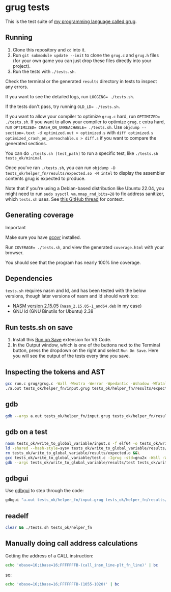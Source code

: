 # grug tests

This is the test suite of [my programming language called grug](https://github.com/MyNameIsTrez/grug/).

## Running

1. Clone this repository and `cd` into it.
2. Run `git submodule update --init` to clone the `grug.c` and `grug.h` files (for your own game you can just drop these files directly into your project).
3. Run the tests with `./tests.sh`.

Check the terminal or the generated `results` directory in tests to inspect any errors.

If you want to see the detailed logs, run `LOGGING= ./tests.sh`.

If the tests don't pass, try running `OLD_LD= ./tests.sh`.

If you want to allow your compiler to optimize `grug.c` hard, run `OPTIMIZED= ./tests.sh`.
If you want to allow your compiler to optimize `grug.c` extra hard, run `OPTIMIZED= CRASH_ON_UNREACHABLE= ./tests.sh`.
Use `objdump --section=.text -d optimized.out > optimized.s` with `diff optimized.s optimized_crash_on_unreachable.s > diff.s` if you want to compare the generated sections.

You can do `./tests.sh [test_path]` to run a specific test, like `./tests.sh tests_ok/minimal`

Once you've ran `./tests.sh`, you can run `objdump -D tests_ok/helper_fn/results/expected.so -M intel` to display the assembler contents grug is expected to produce.

Note that if you're using a Debian-based distribution like Ubuntu 22.04, you might need to run `sudo sysctl vm.mmap_rnd_bits=28` to fix address sanitizer, which `tests.sh` uses. See [this GitHub thread](https://github.com/actions/runner-images/issues/9524#issuecomment-2002475952) for context.

## Generating coverage

> [!IMPORTANT]
> Make sure you have [gcovr](https://gcovr.com/en/stable/installation.html) installed.

Run `COVERAGE= ./tests.sh`, and view the generated `coverage.html` with your browser.

You should see that the program has nearly 100% line coverage.

## Dependencies

`tests.sh` requires nasm and ld, and has been tested with the below versions, though later versions of nasm and ld should work too:

- [NASM version 2.15.05](https://launchpad.net/ubuntu/+source/nasm) (`nasm_2.15.05-1_amd64.deb` in my case)
- GNU ld (GNU Binutils for Ubuntu) 2.38

## Run tests.sh on save

1. Install this [Run on Save](https://marketplace.visualstudio.com/items?itemName=emeraldwalk.RunOnSave) extension for VS Code.
2. In the Output window, which is one of the buttons next to the Terminal button, press the dropdown on the right and select `Run On Save`. Here you will see the output of the tests every time you save.

## Inspecting the tokens and AST

```bash
gcc run.c grug/grug.c -Wall -Wextra -Werror -Wpedantic -Wshadow -Wfatal-errors -g -Igrug -fsanitize=address,undefined -DLOGGING && \
./a.out tests_ok/helper_fn/input.grug tests_ok/helper_fn/results/expected.so
```

## gdb

```bash
gdb --args a.out tests_ok/helper_fn/input.grug tests_ok/helper_fn/results/expected.so
```

## gdb on a test

```bash
nasm tests_ok/write_to_global_variable/input.s -f elf64 -o tests_ok/write_to_global_variable/results/expected.o &&\
ld -shared --hash-style=sysv tests_ok/write_to_global_variable/results/expected.o -o tests_ok/write_to_global_variable/results/expected.so &&\
rm tests_ok/write_to_global_variable/results/expected.o &&\
gcc tests_ok/write_to_global_variable/test.c -Igrug -std=gnu2x -Wall -Wextra -Werror -Wpedantic -Wstrict-prototypes -Wuninitialized -Wfatal-errors -g -Og -rdynamic -o tests_ok/write_to_global_variable/results/test &&\
gdb --args tests_ok/write_to_global_variable/results/test tests_ok/write_to_global_variable/results/expected.so
```

## gdbgui

Use [gdbgui](https://www.gdbgui.com/) to step through the code:

```bash
gdbgui "a.out tests_ok/helper_fn/input.grug tests_ok/helper_fn/results/expected.so"
```

## readelf

```bash
clear && ./tests.sh tests_ok/helper_fn
```

## Manually doing call address calculations

Getting the address of a CALL instruction:

```bash
echo 'obase=16;ibase=16;FFFFFFFB-(call_insn_line-plt_fn_line)' | bc
```

so:

```bash
echo 'obase=16;ibase=16;FFFFFFFB-(1055-1020)' | bc
```
